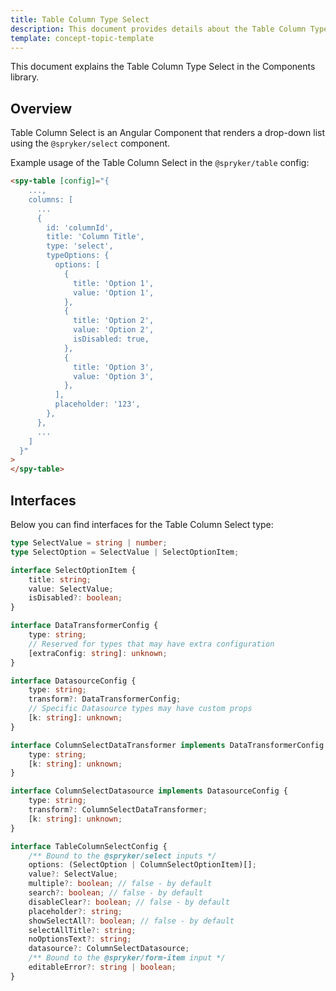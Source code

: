 ```yaml
---
title: Table Column Type Select
description: This document provides details about the Table Column Type Select in the Components Library.
template: concept-topic-template
---
```


This document explains the Table Column Type Select in the Components library.

## Overview

Table Column Select is an Angular Component that renders a drop-down list using the `@spryker/select` component.

Example usage of the Table Column Select in the `@spryker/table` config:

```html
<spy-table [config]="{
    ...,
    columns: [
      ...
      {
        id: 'columnId',
        title: 'Column Title',
        type: 'select',
        typeOptions: {
          options: [
            {
              title: 'Option 1',
              value: 'Option 1',
            },
            {
              title: 'Option 2',
              value: 'Option 2',
              isDisabled: true,
            },
            {
              title: 'Option 3',
              value: 'Option 3',
            },
          ],
          placeholder: '123',
        },
      },
      ...
    ]
  }"
>
</spy-table>
```

## Interfaces

Below you can find interfaces for the Table Column Select type:

```ts
type SelectValue = string | number;
type SelectOption = SelectValue | SelectOptionItem;

interface SelectOptionItem {
    title: string;
    value: SelectValue;
    isDisabled?: boolean;
}

interface DataTransformerConfig {
    type: string;
    // Reserved for types that may have extra configuration
    [extraConfig: string]: unknown;
}

interface DatasourceConfig {
    type: string;
    transform?: DataTransformerConfig;
    // Specific Datasource types may have custom props
    [k: string]: unknown;
}

interface ColumnSelectDataTransformer implements DataTransformerConfig {
    type: string;
    [k: string]: unknown;
}

interface ColumnSelectDatasource implements DatasourceConfig {
    type: string;
    transform?: ColumnSelectDataTransformer;
    [k: string]: unknown;
}

interface TableColumnSelectConfig {
    /** Bound to the @spryker/select inputs */
    options: (SelectOption | ColumnSelectOptionItem)[];
    value?: SelectValue;
    multiple?: boolean; // false - by default
    search?: boolean; // false - by default
    disableClear?: boolean; // false - by default
    placeholder?: string;
    showSelectAll?: boolean; // false - by default
    selectAllTitle?: string;
    noOptionsText?: string;
    datasource?: ColumnSelectDatasource;
    /** Bound to the @spryker/form-item input */
    editableError?: string | boolean;
}
```
